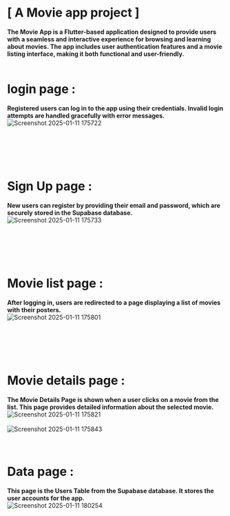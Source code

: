 

# [ A Movie app project ]
<strong> The Movie App is a Flutter-based application designed to provide users with a seamless and interactive experience for browsing and learning about movies. The app includes user authentication features and a movie listing interface, making it both functional and user-friendly. </strong>
<br>
<br>

# login page :
 <strong>Registered users can log in to the app using their credentials. Invalid login attempts are handled gracefully with error messages.</strong>
 <br>
![Screenshot 2025-01-11 175722](https://github.com/user-attachments/assets/17edb604-5829-4210-8826-61fa146d733a)

<br>
<br>
<br>
<br>

# Sign Up page : 
<strong> New users can register by providing their email and password, which are securely stored in the Supabase database.</strong>
<br>
![Screenshot 2025-01-11 175733](https://github.com/user-attachments/assets/f57f1217-a3c2-49e0-a039-35f706d1e200)

<br>
<br>
<br>
<br>

# Movie list page : 
<strong> After logging in, users are redirected to a page displaying a list of movies with their posters.</strong>
<br>
![Screenshot 2025-01-11 175801](https://github.com/user-attachments/assets/106575d2-86e6-41be-8c27-8bb019731b44)

<br>
<br>
<br>
<br>

# Movie details page : 
<strong> The Movie Details Page is shown when a user clicks on a movie from the list. This page provides detailed information about the selected movie.</strong>
<br>
![Screenshot 2025-01-11 175821](https://github.com/user-attachments/assets/2bc7275e-d069-4e94-9dc1-39183c96481f)
<br>
<br>
![Screenshot 2025-01-11 175843](https://github.com/user-attachments/assets/a6790681-226d-4d9e-921a-5545544dffa7)
<br>
<br>
<br>
# Data page : 
<strong> This page is the Users Table from the Supabase database. It stores the user accounts for the app.</strong>
<br>
![Screenshot 2025-01-11 180254](https://github.com/user-attachments/assets/a238e720-9853-4c38-b3ea-dbb9e46fd692)


